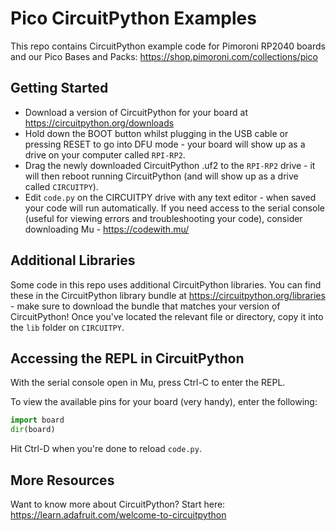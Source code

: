 # Pico CircuitPython Examples
This repo contains CircuitPython example code for Pimoroni RP2040 boards and our Pico Bases and Packs: https://shop.pimoroni.com/collections/pico

## Getting Started

- Download a version of CircuitPython for your board at https://circuitpython.org/downloads
- Hold down the BOOT button whilst plugging in the USB cable or pressing RESET to go into DFU mode - your board will show up as a drive on your computer called `RPI-RP2`.
- Drag the newly downloaded CircuitPython .uf2 to the `RPI-RP2` drive - it will then reboot running CircuitPython (and will show up as a drive called `CIRCUITPY`).
- Edit `code.py` on the CIRCUITPY drive with any text editor - when saved your code will run automatically. If you need access to the serial console (useful for viewing errors and troubleshooting your code), consider downloading Mu - https://codewith.mu/

## Additional Libraries

Some code in this repo uses additional CircuitPython libraries. You can find these in the CircuitPython library bundle at https://circuitpython.org/libraries - make sure to download the bundle that matches your version of CircuitPython! Once you've located the relevant file or directory, copy it into the `lib` folder on `CIRCUITPY`.

## Accessing the REPL in CircuitPython

With the serial console open in Mu, press Ctrl-C to enter the REPL.

To view the available pins for your board (very handy), enter the following:
``` python
import board
dir(board)
```
Hit Ctrl-D when you're done to reload `code.py`.

## More Resources

Want to know more about CircuitPython? Start here: https://learn.adafruit.com/welcome-to-circuitpython
